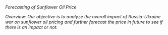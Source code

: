 
*Forecasting of Sunflower Oil Price*

*Overview: Our objective is to analyze the overall impact of Russia-Ukraine war on sunflower oil pricing and further forecast the price in future to see if there is an impact or not.*


